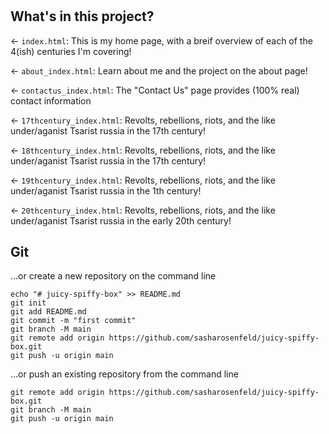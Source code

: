 # 



## What's in this project?

← `index.html`: This is my home page, with a breif overview of each of the 4(ish) centuries I'm covering!

← `about_index.html`: Learn about me and the project on the about page!

← `contactus_index.html`: The "Contact Us" page provides (100% real) contact information

← `17thcentury_index.html`: Revolts, rebellions, riots, and the like under/aganist Tsarist russia in the 17th century!

← `18thcentury_index.html`: Revolts, rebellions, riots, and the like under/aganist Tsarist russia in the 17th century!

← `19thcentury_index.html`: Revolts, rebellions, riots, and the like under/aganist Tsarist russia in the 1th century!

← `20thcentury_index.html`: Revolts, rebellions, riots, and the like under/aganist Tsarist russia in the early 20th century!



## Git

…or create a new repository on the command line

```
echo "# juicy-spiffy-box" >> README.md
git init
git add README.md
git commit -m "first commit"
git branch -M main
git remote add origin https://github.com/sasharosenfeld/juicy-spiffy-box.git
git push -u origin main
```

…or push an existing repository from the command line

```
git remote add origin https://github.com/sasharosenfeld/juicy-spiffy-box.git
git branch -M main
git push -u origin main
```
